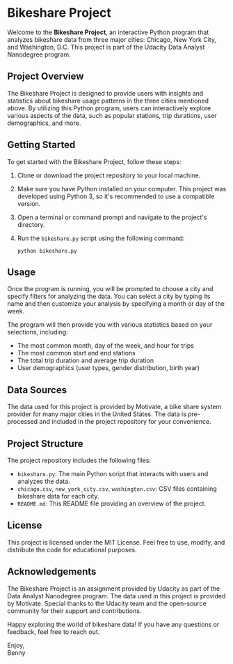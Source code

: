 # Bikeshare Project

Welcome to the **Bikeshare Project**, an interactive Python program that analyzes bikeshare data from three major cities: Chicago, New York City, and Washington, D.C. This project is part of the Udacity Data Analyst Nanodegree program.

## Project Overview

The Bikeshare Project is designed to provide users with insights and statistics about bikeshare usage patterns in the three cities mentioned above. By utilizing this Python program, users can interactively explore various aspects of the data, such as popular stations, trip durations, user demographics, and more.

## Getting Started

To get started with the Bikeshare Project, follow these steps:

1. Clone or download the project repository to your local machine.

2. Make sure you have Python installed on your computer. This project was developed using Python 3, so it's recommended to use a compatible version.

3. Open a terminal or command prompt and navigate to the project's directory.

4. Run the `bikeshare.py` script using the following command:
   ```
   python bikeshare.py
   ```

## Usage

Once the program is running, you will be prompted to choose a city and specify filters for analyzing the data. You can select a city by typing its name and then customize your analysis by specifying a month or day of the week.

The program will then provide you with various statistics based on your selections, including:

- The most common month, day of the week, and hour for trips
- The most common start and end stations
- The total trip duration and average trip duration
- User demographics (user types, gender distribution, birth year)

## Data Sources

The data used for this project is provided by Motivate, a bike share system provider for many major cities in the United States. The data is pre-processed and included in the project repository for your convenience.

## Project Structure

The project repository includes the following files:

- `bikeshare.py`: The main Python script that interacts with users and analyzes the data.
- `chicago.csv`, `new_york_city.csv`, `washington.csv`: CSV files containing bikeshare data for each city.
- `README.md`: This README file providing an overview of the project.

## License

This project is licensed under the MIT License. Feel free to use, modify, and distribute the code for educational purposes.

## Acknowledgements

The Bikeshare Project is an assignment provided by Udacity as part of the Data Analyst Nanodegree program. The data used in this project is provided by Motivate. Special thanks to the Udacity team and the open-source community for their support and contributions.

Happy exploring the world of bikeshare data! If you have any questions or feedback, feel free to reach out.

Enjoy,  
Benny
